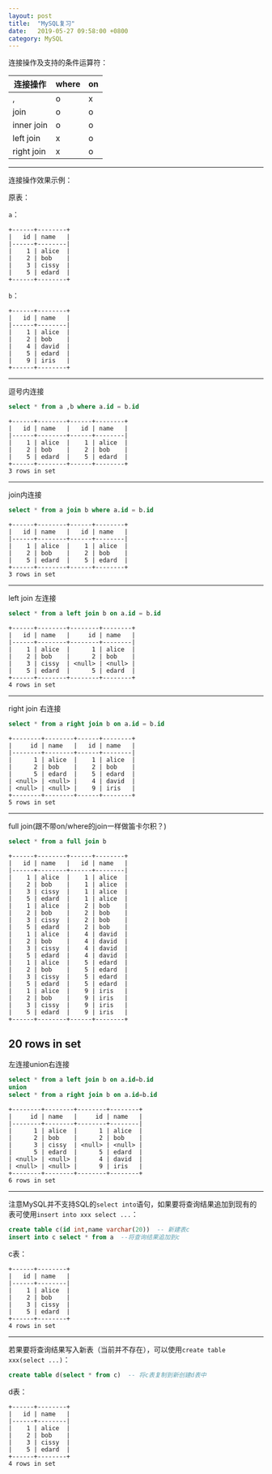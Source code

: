 ```yaml
---
layout: post
title:  "MySQL复习"
date:   2019-05-27 09:58:00 +0800
category: MySQL
---
```


连接操作及支持的条件运算符：

连接操作 | where |  on  
-|-|-
,|o|x
join |o|o
inner join |o|o
left join|x|o
right join|x|o

---

连接操作效果示例：

原表：

`a`：

```
+------+--------+
|   id | name   |
|------+--------|
|    1 | alice  |
|    2 | bob    |
|    3 | cissy  |
|    5 | edard  |
+------+--------+
```

`b`：

```
+------+--------+
|   id | name   |
|------+--------|
|    1 | alice  |
|    2 | bob    |
|    4 | david  |
|    5 | edard  |
|    9 | iris   |
+------+--------+
```

---

逗号内连接

```sql
select * from a ,b where a.id = b.id
```

```
+------+--------+------+--------+
|   id | name   |   id | name   |
|------+--------+------+--------|
|    1 | alice  |    1 | alice  |
|    2 | bob    |    2 | bob    |
|    5 | edard  |    5 | edard  |
+------+--------+------+--------+
3 rows in set
```

---

join内连接

```sql
select * from a join b where a.id = b.id
```

```
+------+--------+------+--------+
|   id | name   |   id | name   |
|------+--------+------+--------|
|    1 | alice  |    1 | alice  |
|    2 | bob    |    2 | bob    |
|    5 | edard  |    5 | edard  |
+------+--------+------+--------+
3 rows in set
```

---

left join 左连接

```sql
select * from a left join b on a.id = b.id
```

```
+------+--------+--------+--------+
|   id | name   |     id | name   |
|------+--------+--------+--------|
|    1 | alice  |      1 | alice  |
|    2 | bob    |      2 | bob    |
|    3 | cissy  | <null> | <null> |
|    5 | edard  |      5 | edard  |
+------+--------+--------+--------+
4 rows in set
```

---

right join 右连接

```sql
select * from a right join b on a.id = b.id
```

```
+--------+--------+------+--------+
|     id | name   |   id | name   |
|--------+--------+------+--------|
|      1 | alice  |    1 | alice  |
|      2 | bob    |    2 | bob    |
|      5 | edard  |    5 | edard  |
| <null> | <null> |    4 | david  |
| <null> | <null> |    9 | iris   |
+--------+--------+------+--------+
5 rows in set
```

---

full join(跟不带on/where的join一样做笛卡尔积？)

```sql
select * from a full join b
```

```
+------+--------+------+--------+
|   id | name   |   id | name   |
|------+--------+------+--------|
|    1 | alice  |    1 | alice  |
|    2 | bob    |    1 | alice  |
|    3 | cissy  |    1 | alice  |
|    5 | edard  |    1 | alice  |
|    1 | alice  |    2 | bob    |
|    2 | bob    |    2 | bob    |
|    3 | cissy  |    2 | bob    |
|    5 | edard  |    2 | bob    |
|    1 | alice  |    4 | david  |
|    2 | bob    |    4 | david  |
|    3 | cissy  |    4 | david  |
|    5 | edard  |    4 | david  |
|    1 | alice  |    5 | edard  |
|    2 | bob    |    5 | edard  |
|    3 | cissy  |    5 | edard  |
|    5 | edard  |    5 | edard  |
|    1 | alice  |    9 | iris   |
|    2 | bob    |    9 | iris   |
|    3 | cissy  |    9 | iris   |
|    5 | edard  |    9 | iris   |
+------+--------+------+--------+

```
20 rows in set
---

左连接union右连接

```sql
select * from a left join b on a.id=b.id 
union 
select * from a right join b on a.id=b.id
```

```
+--------+--------+--------+--------+
|     id | name   |     id | name   |
|--------+--------+--------+--------|
|      1 | alice  |      1 | alice  |
|      2 | bob    |      2 | bob    |
|      3 | cissy  | <null> | <null> |
|      5 | edard  |      5 | edard  |
| <null> | <null> |      4 | david  |
| <null> | <null> |      9 | iris   |
+--------+--------+--------+--------+
6 rows in set
```

---

注意MySQL并不支持SQL的`select into`语句，如果要将查询结果追加到现有的表可使用`insert into xxx select ...`：

```sql
create table c(id int,name varchar(20))  -- 新建表c
insert into c select * from a  --将查询结果追加到c
```

c表：

```
+------+--------+
|   id | name   |
|------+--------|
|    1 | alice  |
|    2 | bob    |
|    3 | cissy  |
|    5 | edard  |
+------+--------+
4 rows in set
```

---

若果要将查询结果写入新表（当前并不存在），可以使用`create table xxx(select ...)`：

```sql
create table d(select * from c)  -- 将c表复制到新创建d表中
```

d表：

```
+------+--------+
|   id | name   |
|------+--------|
|    1 | alice  |
|    2 | bob    |
|    3 | cissy  |
|    5 | edard  |
+------+--------+
4 rows in set
```
